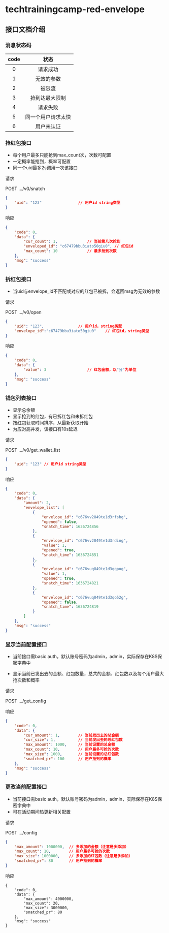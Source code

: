 # techtrainingcamp-red-envelope

## 接口文档介绍

### 消息状态码

| code |        状态        |
| :--: | :----------------: |
|  0   |      请求成功      |
|  1   |     无效的参数     |
|  2   |       被限流       |
|  3   |   抢到达最大限制   |
|  4   |      请求失败      |
|  5   | 同一个用户请求太快 |
|  6   |     用户未认证     |



### 抢红包接口

- 每个用户最多只能抢到max_count次，次数可配置
- 一定概率能抢到，概率可配置
- 同一个uid最多2s调用一次该接口

请求

POST	.../v0/snatch

```json
{
    "uid": "123" 				// 用户id string类型
}
```

响应

```json
{
    "code": 0,
    "data": {
        "cur_count": 1,				// 当前第几次抢到
        "enveloped_id": "c67479bbu3iato50giu0", // 红包id 
        "max_count": 10 			// 最多抢到次数
    },
    "msg": "success"
}
```



### 拆红包接口

- 当uid与envelope_id不匹配或对应的红包已被拆，会返回msg为无效的参数

请求

POST	.../v0/open

```json
{
    "uid": "123",				// 用户id，string类型
    "envelope_id":"c67479bbu3iato50giu0"	// 红包id，string类型
}
```

响应

```json
{
    "code": 0,
    "data": {
        "value": 3	    			// 红包金额，以"分"为单位
    },
    "msg": "success"
}
```



### 钱包列表接口

- 显示总余额
- 显示抢到的红包，有已拆红包和未拆红包
- 按红包获取时间排序，从最新获取开始
- 为应对高并发，该接口有10s延迟

请求

POST	.../v0/get_wallet_list

```json
{
    "uid": "123" // 用户id string类型
}
```

响应

```json
{
    "code": 0,
    "data": {
        "amount": 2,
        "envelope_list": [
            {
                "envelope_id": "c676vv2849te1d3rfsbg",
                "opened": false,
                "snatch_time": 1636724856
            },
            {
                "envelope_id": "c676vv2849te1d3rding",
                "value": 1,
                "opened": true,
                "snatch_time": 1636724851
            },
            {
                "envelope_id": "c676vuq849te1d3qqpug",
                "value": 1,
                "opened": true,
                "snatch_time": 1636724821
            },
            {
                "envelope_id": "c676vuq849te1d3qo52g",
                "opened": false,
                "snatch_time": 1636724819
            }
        ]
    },
    "msg": "success"
}
```

### 显示当前配置接口

- 当前接口需basic auth，默认账号密码为admin，admin，实际保存在K8S保密字典中

- 显示当前已发出去的金额、红包数量，总共的金额、红包数以及每个用户最大抢次数和概率

请求

POST	.../get_config

响应

```json
{
    "code": 0,
    "data": {
        "cur_amount": 1, 		// 当前发出去的总金额
        "cur_size": 1,			// 当前发出去的总红包数
        "max_amount": 1000,		// 当前设置的总金额
        "max_count": 10,		// 用户最多可抢的次数
        "max_size": 1000,		// 当前设置的总红包数
        "snatched_pr": 100		// 用户抢到的概率
    },
    "msg": "success"
}
```

### 更改当前配置接口

- 当前接口需basic auth，默认账号密码为admin，admin，实际保存在K8S保密字典中
- 可在活动期间热更新相关配置

请求

POST .../config

```json
{
    "max_amount": 1000000,	// 多添加的金额（注意是多添加）
    "max_count": 10,		// 用户最多可抢的次数
    "max_size": 1000000,	// 多添加的红包数（注意是多添加）
    "snatched_pr": 80		// 用户抢到的概率
}
```

响应

```
{
    "code": 0,
    "data": {
        "max_amount": 4000000,
        "max_count": 20,
        "max_size": 3000000,
        "snatched_pr": 80
    },
    "msg": "success"
}
```

